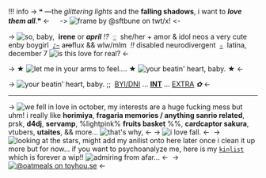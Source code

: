 !!! info
    ->  ❝ —the *glittering lights* and the **falling shadows**, i want to ***love them all***.❞ <-
ㅤ
-> ![frame by @sftbune on twt/x!](https://i.postimg.cc/jS9bjHfk/airi.png) <-

-> ![so, baby,](https://files.catbox.moe/g0qr1s.gif) ‎ **irene** or ***april*** *!?* ‎ [`♡`](https://pronouns.cc/@shiguang) ‎ she/her + amor & idol neos
a very cute enby boygirl ‎ [`♪~`](https://www.lgbtqia.wiki/wiki/Sapphic_Achillean) ‎ a~~ro~~flux && wlw/mlm ‎ *!!*
disabled neurodivergent ‎  [`✧`](https://en.wikipedia.org/wiki/Guadalajara) ‎ latina, december 7 ![is this love for real?](https://files.catbox.moe/iokzjl.gif) <-

-> ★ ![let me in your arms to feel....](https://i.postimg.cc/7YQ6hdXK/tumblr-5c03fc0d4b53eb60fef6df78a40bb6c6-f02d85f7-250.gif) ★ ![your beatin' heart, baby.](https://i.postimg.cc/7YQ6hdXK/tumblr-5c03fc0d4b53eb60fef6df78a40bb6c6-f02d85f7-250.gif) ★ <-

-> ![your beatin' heart, baby.](https://files.catbox.moe/6ouocw.gif) ;; ‎ [BYI/DNI](https://rentry.co/kimagure-mercy) ... [**INT**](https://rentry.co/meltdwn) ... [EXTRA](https://rentry.co/bpdmomoi) *✿* <-

***

-> ![we fell in love in october,](https://files.catbox.moe/5040pf.gif) my interests are a huge fucking mess but uhm! i
really like **horimiya**, **fragaria memories / anything 
sanrio related**, prsk, **d4dj**, **servamp**, %lightpink% **fruits basket** %%,
**cardcaptor sakura**, vtubers, **utaites**, && more...  ![that's why,](https://files.catbox.moe/xmu1c2.gif) <-
‎
-> ![i love fall.](https://i.postimg.cc/m2JvXzsS/tumblr-494619cd79283aa834e6e943e839ff5c-97d09f8f-400.webp) <-
‎
-> ![looking at the stars,](https://files.catbox.moe/ztpizt.gif) might add my anilist onto here later once i clean it
up more but for now... if you want to psychoanalyze
me, here is my [`kinlist`](https://rentry.co/romeo-to-cinderella) which is forever a wip!! ![admiring from afar...](https://files.catbox.moe/ztpizt.gif) <-
‎
-> [![@oatmeals on toyhou.se](https://i.postimg.cc/BbZxF7Gd/creds-to-oatmeals-on-toyhouse.png)](https://www.youtube.com/watch?v=81EX2D888M8) <-